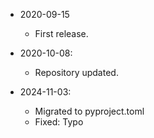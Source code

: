 
* 2020-09-15
	* First release.

* 2020-10-08:
	* Repository updated.

* 2024-11-03:
	* Migrated to pyproject.toml
	* Fixed: Typo
